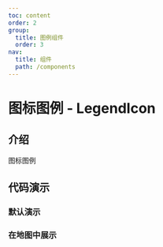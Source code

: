 ```yaml
---
toc: content
order: 2
group:
  title: 图例组件
  order: 3
nav:
  title: 组件
  path: /components
---
```


# 图标图例 - LegendIcon

## 介绍

图标图例

## 代码演示

### 默认演示

<code src="./demos/default.tsx" defaultShowCode></code>

### 在地图中展示

<code src="./demos/map-default.tsx" compact defaultShowCode></code>

<API></API>

